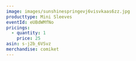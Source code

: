 ```yaml
---
image: images/sunshinespringevj6visvkaas6zz.jpg
producttype: Mini Sleeves
eventId: eUBdWMfNo
pricings:
  - quantity: 1
    price: 25
asin: s-j2b_6VSvz
merchandise: comiket
---
```

